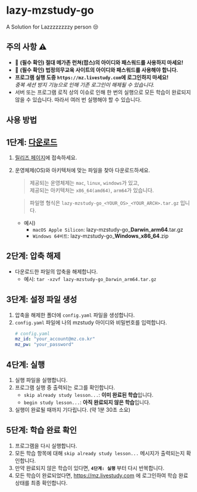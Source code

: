 # lazy-mzstudy-go
A Solution for Lazzzzzzzzy person 😒


## **주의 사항** ⚠️
- 🚨 **(필수 확인) 절대 메가존 런쳐(팝스)의 아이디와 패스워드를 사용하지 마세요!**   
- 🚨 **(필수 확인) 법정의무교육 사이트의 아이디와 패스워드를 사용해야 합니다.**
- **프로그램 실행 도중 `https://mz.livestudy.com`에 로그인하지 마세요!**   
    *중복 세션 방지 기능으로 인해 기존 로그인이 해제될 수 있습니다.*
- 서버 또는 프로그램 로직 상의 이슈로 인해 한 번의 실행으로 모든 학습이 완료되지 않을 수 있습니다. 따라서 여러 번 실행해야 할 수 있습니다.


## 사용 방법

## 1단계: [다운로드](https://github.com/kktae/lazy-mzstudy-go/releases)
1. [릴리즈 페이지](https://github.com/kktae/lazy-mzstudy-go/releases)에 접속하세요.
2. 운영체제(OS)와 아키텍처에 맞는 파일을 찾아 다운로드하세요.   

    > 제공되는 운영체제는 `mac`, `linux`, `windows`가 있고,   
    > 제공되는 아키텍처는 `x86_64(amd64)`, `arm64`가 있습니다.  

    > 파일명 형식은 `lazy-mzstudy-go_<YOUR_OS>_<YOUR_ARCH>.tar.gz` 입니다.   

    - 예시)   
        - `macOS Apple Silicon`: lazy-mzstudy-go_**Darwin**_**arm64**.tar.gz   
        - `Windows 64비트`: lazy-mzstudy-go_**Windows**_**x86_64**.zip

## 2단계: 압축 해제
- 다운로드한 파일의 압축을 해제합니다.
    - 예시: `tar -xzvf lazy-mzstudy-go_Darwin_arm64.tar.gz`

## 3단계: 설정 파일 생성
1. 압축을 해제한 폴더에 `config.yaml` 파일을 생성합니다.
1. `config.yaml` 파일에 나의 mzstudy 아이디와 비밀번호를 입력합니다.
    ```yaml
    # config.yaml
    mz_id: "your_account@mz.co.kr"
    mz_pw: "your_password"
    ```
## 4단계: 실행
1. 실행 파일을 실행합니다.
1. 프로그램 실행 중 출력되는 로그를 확인합니다.
    - `skip already study lesson...`: **이미 완료된 학습**입니다.
    - `begin study lesson...`: **아직 완료되지 않은 학습**입니다.
1. 실행이 완료될 때까지 기다립니다. (약 1분 30초 소요)

## 5단계: 학습 완료 확인
1. 프로그램을 다시 실행합니다.
1. 모든 학습 항목에 대해 `skip already study lesson...` 메시지가 출력되는지 확인합니다.
1. 만약 완료되지 않은 학습이 있다면, **`4단계: 실행`** 부터 다시 반복합니다.
1. 모든 학습이 완료되었다면, https://mz.livestudy.com 에 로그인하여 학습 완료 상태를 최종 확인합니다.
